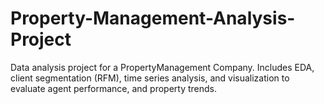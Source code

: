 # Property-Management-Analysis-Project
Data analysis project for a PropertyManagement Company. Includes EDA, client segmentation (RFM), time series analysis, and visualization to evaluate agent performance, and property trends.
